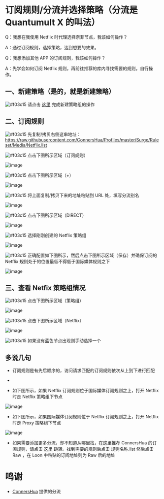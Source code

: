 # 订阅规则/分流并选择策略（分流是 Quantumult X 的叫法）

Q：我想在我使用 Netflix 时代理选择奈菲节点，我该如何操作？

A：通过订阅规则，选择策略，达到想要的效果。

Q：我想添加其他 APP 的订阅规则，我该如何操作？

A：先学会如何订阅 Netflix 规则，再前往推荐的库内寻找需要的规则，自行操作。

## 一、新建策略（是的，就是新建策略）

![#f03c15](https://placehold.it/15/f03c15/000000?text=+) 请点击 [这里](https://github.com/chiupam/tutorial/blob/master/Loon/Proxy_Group.md) 完成新建策略组的操作

## 二、订阅规则
![#f03c15](https://placehold.it/15/f03c15/000000?text=+) 先复制/拷贝右侧这串地址：https://raw.githubusercontent.com/ConnersHua/Profiles/master/Surge/Ruleset/Media/Netflix.list

![#f03c15](https://placehold.it/15/f03c15/000000?text=+) 点击下图所示区域（订阅规则）

![image](https://raw.githubusercontent.com/chiupam/tutorial-image/master/Loon/Rule_remote_1.jpg)

![#f03c15](https://placehold.it/15/f03c15/000000?text=+) 点击下图所示区域（+）

![image](https://raw.githubusercontent.com/chiupam/tutorial-image/master/Loon/Rule_remote_2.jpg)

![#f03c15](https://placehold.it/15/f03c15/000000?text=+) 将上面复制/拷贝下来的地址粘贴到 URL 处，填写分流别名

![image](https://raw.githubusercontent.com/chiupam/tutorial-image/master/Loon/Rule_remote_3.jpg)

![#f03c15](https://placehold.it/15/f03c15/000000?text=+) 点击下图所示区域（DIRECT）

![image](https://raw.githubusercontent.com/chiupam/tutorial-image/master/Loon/Rule_remote_4.jpg)

![#f03c15](https://placehold.it/15/f03c15/000000?text=+) 选择刚刚创建的 Netflix 策略组

![image](https://raw.githubusercontent.com/chiupam/tutorial-image/master/Loon/Rule_remote_5.jpg)

![#f03c15](https://placehold.it/15/f03c15/000000?text=+) 正确配置如下图所示，然后点击下图所示区域（保存）并确保订阅的 Netflix 规则处于的位置最低不得低于国际媒体规则之下

![image](https://raw.githubusercontent.com/chiupam/tutorial-image/master/Loon/Rule_remote_6.jpg)

## 三、查看 Netfix 策略组情况

![#f03c15](https://placehold.it/15/f03c15/000000?text=+) 点击下图所示区域（策略组）

![image](https://raw.githubusercontent.com/chiupam/tutorial-image/master/Loon/Proxy_Group_1.jpg)

![#f03c15](https://placehold.it/15/f03c15/000000?text=+) 点击下图所示区域（Netflix）

![image](https://raw.githubusercontent.com/chiupam/tutorial-image/master/Loon/Rule_remote_7.jpg)

![#f03c15](https://placehold.it/15/f03c15/000000?text=+) 如果没有蓝色节点出现则手动选择一个

## 多说几句

- 订阅规则是有先后顺序的，访问请求匹配的订阅规则依次从上到下进行匹配

- 

- 如下图所示，如果 Netflix 订阅规则位于国际媒体订阅规则之上，打开 Netflix 时走 Netflix 策略组下节点

![image](https://raw.githubusercontent.com/chiupam/tutorial-image/master/Loon/Rule_remote_8.jpg)

- 如下图所示，如果国际媒体订阅规则位于 Netflix 订阅规则之上，打开 Netflix 时走 Proxy 策略组下节点

![image](https://raw.githubusercontent.com/chiupam/tutorial-image/master/Loon/Rule_remote_9.jpg)

- 如果需要添加更多分流，却不知道从哪里找，在这里推荐 ConnersHua 的订阅规则，请点击 [这里](https://github.com/ConnersHua/Profiles/tree/master/Surge/Ruleset) 跳转。找到需要的规则后点击 规则名称.list 然后点击Raw ，在 Loon 中粘贴的订阅地址则为 Raw 后的地址

# 鸣谢

- [ConnersHua](https://github.com/ConnersHua) 提供的分流

